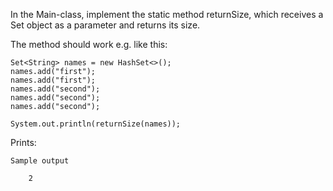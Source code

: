 In the Main-class, implement the static method returnSize, which receives a Set object as a parameter and returns its size.

The method should work e.g. like this:

    Set<String> names = new HashSet<>();
    names.add("first");
    names.add("first");
    names.add("second");
    names.add("second");
    names.add("second");

    System.out.println(returnSize(names));

Prints:

    Sample output

        2